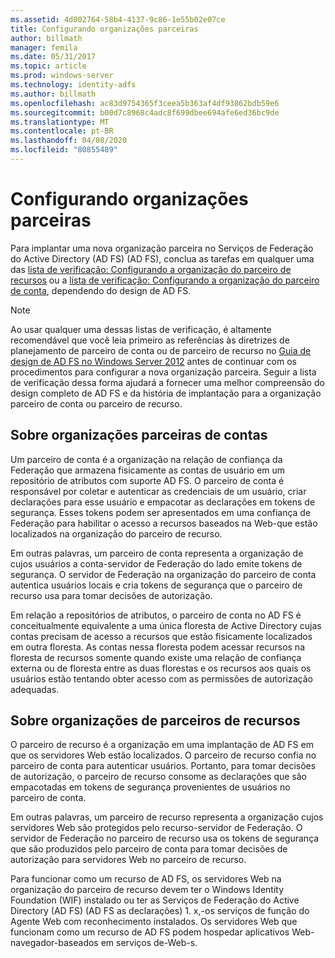 ```yaml
---
ms.assetid: 4d002764-58b4-4137-9c86-1e55b02e07ce
title: Configurando organizações parceiras
author: billmath
manager: femila
ms.date: 05/31/2017
ms.topic: article
ms.prod: windows-server
ms.technology: identity-adfs
ms.author: billmath
ms.openlocfilehash: ac83d9754365f3ceea5b363af4df93862bdb59e6
ms.sourcegitcommit: b00d7c8968c4adc8f699dbee694afe6ed36bc9de
ms.translationtype: MT
ms.contentlocale: pt-BR
ms.lasthandoff: 04/08/2020
ms.locfileid: "80855489"
---
```

# <a name="configuring-partner-organizations"></a>Configurando organizações parceiras

Para implantar uma nova organização parceira no Serviços de Federação do Active Directory (AD FS) \(AD FS\), conclua as tarefas em qualquer uma das [lista de verificação: Configurando a organização do parceiro de recursos](Checklist--Configuring-the-Resource-Partner-Organization.md) ou a [lista de verificação: Configurando a organização do parceiro de conta](Checklist--Configuring-the-Account-Partner-Organization.md), dependendo do design de AD FS.  
  
> [!NOTE]  
> Ao usar qualquer uma dessas listas de verificação, é altamente recomendável que você leia primeiro as referências às diretrizes de planejamento de parceiro de conta ou de parceiro de recurso no [Guia de design de AD FS no Windows Server 2012](https://technet.microsoft.com/library/dd807036.aspx) antes de continuar com os procedimentos para configurar a nova organização parceira. Seguir a lista de verificação dessa forma ajudará a fornecer uma melhor compreensão do design completo de AD FS e da história de implantação para a organização parceiro de conta ou parceiro de recurso.  
  
## <a name="about-account-partner-organizations"></a>Sobre organizações parceiras de contas  
Um parceiro de conta é a organização na relação de confiança da Federação que armazena fisicamente as contas de usuário em um repositório de atributos com suporte AD FS. O parceiro de conta é responsável por coletar e autenticar as credenciais de um usuário, criar declarações para esse usuário e empacotar as declarações em tokens de segurança. Esses tokens podem ser apresentados em uma confiança de Federação para habilitar o acesso a recursos baseados na Web\-que estão localizados na organização do parceiro de recurso.  
  
Em outras palavras, um parceiro de conta representa a organização de cujos usuários a conta\-servidor de Federação do lado emite tokens de segurança. O servidor de Federação na organização do parceiro de conta autentica usuários locais e cria tokens de segurança que o parceiro de recurso usa para tomar decisões de autorização.  
  
Em relação a repositórios de atributos, o parceiro de conta no AD FS é conceitualmente equivalente a uma única floresta de Active Directory cujas contas precisam de acesso a recursos que estão fisicamente localizados em outra floresta. As contas nessa floresta podem acessar recursos na floresta de recursos somente quando existe uma relação de confiança externa ou de floresta entre as duas florestas e os recursos aos quais os usuários estão tentando obter acesso com as permissões de autorização adequadas.  
  
## <a name="about-resource-partner-organizations"></a>Sobre organizações de parceiros de recursos  
O parceiro de recurso é a organização em uma implantação de AD FS em que os servidores Web estão localizados. O parceiro de recurso confia no parceiro de conta para autenticar usuários. Portanto, para tomar decisões de autorização, o parceiro de recurso consome as declarações que são empacotadas em tokens de segurança provenientes de usuários no parceiro de conta.  
  
Em outras palavras, um parceiro de recurso representa a organização cujos servidores Web são protegidos pelo recurso\-servidor de Federação. O servidor de Federação no parceiro de recurso usa os tokens de segurança que são produzidos pelo parceiro de conta para tomar decisões de autorização para servidores Web no parceiro de recurso.  
  
Para funcionar como um recurso de AD FS, os servidores Web na organização do parceiro de recurso devem ter o Windows Identity Foundation \(WIF\) instalado ou ter as Serviços de Federação do Active Directory (AD FS) \(AD FS as declarações\) 1. x,\-os serviços de função do Agente Web com reconhecimento instalados. Os servidores Web que funcionam como um recurso de AD FS podem hospedar aplicativos Web\-navegador\-baseados em serviços de\-Web\-s.  
